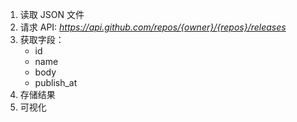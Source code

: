 1. 读取 JSON 文件
2. 请求 API: *https://api.github.com/repos/{owner}/{repos}/releases*
3. 获取字段：
    - id
    - name
    - body
    - publish_at
4. 存储结果
5. 可视化